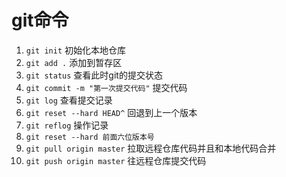# git命令

1. `git init` 初始化本地仓库
2. `git add .` 添加到暂存区
3. `git status` 查看此时git的提交状态
4. `git commit -m "第一次提交代码"` 提交代码
5. `git log` 查看提交记录
6. `git reset --hard HEAD^` 回退到上一个版本
7. `git reflog` 操作记录
8. `git reset --hard 前面六位版本号`
9. `git pull origin master` 拉取远程仓库代码并且和本地代码合并
10. `git push origin master` 往远程仓库提交代码